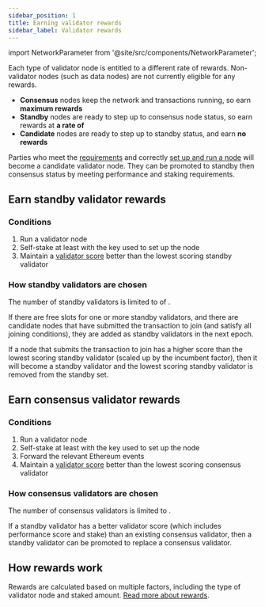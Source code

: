```yaml
---
sidebar_position: 1
title: Earning validator rewards
sidebar_label: Validator rewards
---
```

import NetworkParameter from '@site/src/components/NetworkParameter';

Each type of validator node is entitled to a different rate of rewards. Non-validator nodes (such as data nodes) are not currently eligible for any rewards.

- **Consensus** nodes keep the network and transactions running, so earn **maximum rewards**
- **Standby** nodes are ready to step up to consensus node status, so earn rewards at **a rate of <NetworkParameter frontMatter={frontMatter} param="network.validators.ersatz.rewardFactor" hideName={true} formatter="percent" />** 
- **Candidate** nodes are ready to step up to standby status, and earn **no rewards**

Parties who meet the [requirements](requirements) and correctly [set up and run a node](get-started) will become a candidate validator node. They can be promoted to standby then consensus status by meeting performance and staking requirements.

## Earn standby validator rewards

### Conditions
1. Run a validator node
2. Self-stake at least <NetworkParameter frontMatter={frontMatter} param="reward.staking.delegation.minimumValidatorStake" formatter="governanceToken" suffix="tokens" hideName={true} /> with the key used to set up the node
3. Maintain a [validator score](../concepts/vega-chain#validator-node-performance) better than the lowest scoring standby validator

### How standby validators are chosen

The number of standby validators is limited to <NetworkParameter frontMatter={frontMatter} param="network.validators.ersatz.multipleOfTendermintValidators" hideName={true} formatter="percent" /> of <NetworkParameter frontMatter={frontMatter} param="network.validators.multisig.numberOfSigners" name="the number of consensus validators" />.

If there are free slots for one or more standby validators, and there are candidate nodes that have submitted the transaction to join (and satisfy all joining conditions), they are added as standby validators in the next epoch.

If a node that submits the transaction to join has a higher score than the lowest scoring standby validator (scaled up by the incumbent factor), then it will become a standby validator and the lowest scoring standby validator is removed from the standby set.

## Earn consensus validator rewards

### Conditions

1. Run a validator node
2. Self-stake at least <NetworkParameter frontMatter={frontMatter} param="reward.staking.delegation.minimumValidatorStake" formatter="governanceToken" suffix="tokens" hideName={true} /> with the key used to set up the node
3. Forward the relevant Ethereum events
3. Maintain a [validator score](../concepts/vega-chain#validator-node-performance) better than the lowest scoring consensus validator

### How consensus validators are chosen

The number of consensus validators is limited to <NetworkParameter frontMatter={frontMatter} param="network.validators.multisig.numberOfSigners" hideName={true} />.

If a standby validator has a better validator score (which includes performance score and stake) than an existing consensus validator, then a standby validator can be promoted to replace a consensus validator.

## How rewards work

Rewards are calculated based on multiple factors, including the type of validator node and staked amount. [Read more about rewards](../concepts/vega-chain#rewards).